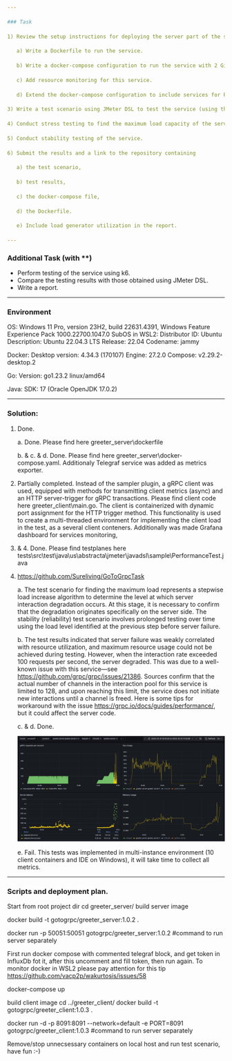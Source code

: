 ```yaml
---

### Task

1) Review the setup instructions for deploying the server part of the service [here](https://grpc.io/docs/languages/go/quickstart/).
   
   a) Write a Dockerfile to run the service.

   b) Write a docker-compose configuration to run the service with 2 Gi (request = limit) and 2 Core (request = limit) resource settings.

   c) Add resource monitoring for this service.

   d) Extend the docker-compose configuration to include services for Prometheus, Grafana, and InfluxDB.

3) Write a test scenario using JMeter DSL to test the service (using the gRPC protocol).

4) Conduct stress testing to find the maximum load capacity of the service.

5) Conduct stability testing of the service.

6) Submit the results and a link to the repository containing

   a) the test scenario,

   b) test results,

   c) the docker-compose file,

   d) the Dockerfile.

   e) Include load generator utilization in the report.

---
```


### Additional Task (with **)

- Perform testing of the service using k6.
- Compare the testing results with those obtained using JMeter DSL.
- Write a report.

---

### Environment

OS: Windows 11 Pro, version 23H2, build 22631.4391, Windows Feature Experience Pack 1000.22700.1047.0
SubOS in WSL2:
   Distributor ID: Ubuntu
   Description:    Ubuntu 22.04.3 LTS
   Release:        22.04
   Codename:       jammy


Docker: 
   Desktop version: 4.34.3 (170107)
   Engine: 27.2.0
   Compose: v2.29.2-desktop.2

Go:
   Version: go1.23.2 linux/amd64

Java:
   SDK: 17 (Oracle OpenJDK 17.0.2)

---

### Solution:

1. Done.
   
   a. Done. Please find here greeter_server\dockerfile
   
   b. & c. & d. Done. Please find here greeter_server\docker-compose.yaml. Additionaly Telegraf service was added as metrics exporter.

2. Partially completed. Instead of the sampler plugin, a gRPC client was used,  equipped with methods for transmitting client metrics (async) and an HTTP server-trigger for gRPC transactions. Please find client code here greeter_client\main.go. 
The client is containerized with dynamic port assignment for the HTTP trigger method. This functionality is used to create a multi-threaded environment for implementing the client load in the test, as a several client conteners. Additionally was made Grafana dashboard for services monitoring, 

3. & 4. Done. Please find testplanes here tests\src\test\java\us\abstracta\jmeter\javadsl\sample\PerformanceTest.java

5. https://github.com/Sureliving/GoToGrpcTask
   
   a. The test scenario for finding the maximum load represents a stepwise load increase algorithm to determine the level at which server interaction degradation occurs. At this stage, it is necessary to confirm that the degradation originates specifically on the server side. 
   The stability (reliability) test scenario involves prolonged testing over time using the load level identified at the previous step before server failure.
   
   b. The test results indicated that server failure was weakly correlated with resource utilization, and maximum resource usage could not be achieved during testing. However, when the interaction rate exceeded 100 requests per second, the server degraded. This was due to a well-known issue with this service—see https://github.com/grpc/grpc/issues/21386. Sources confirm that the actual number of channels in the interaction pool for this service is limited to 128, and upon reaching this limit, the service does not initiate new interactions until a channel is freed. Here is some tips for workaround with the issue https://grpc.io/docs/guides/performance/, but it could affect the server code.
   
   c. & d. Done.

   ![Local image](monitoring\Tests.jpg)
   
   e. Fail. This tests was implemented in multi-instance environment (10 client containers and IDE on Windows), it will take time to collect all metrics.

---

### Scripts and deployment plan.

Start from root project dir
cd greeter_server/
build server image

docker build -t gotogrpc/greeter_server:1.0.2 .

docker run -p 50051:50051 gotogrpc/greeter_server:1.0.2 #command to run server separately

First run docker compose with commented telegraf block, and get token in InfluxDb fot it, after this uncomment and fill token, then run again.
To monitor docker in WSL2 please pay attention for this tip https://github.com/vacp2p/wakurtosis/issues/58

docker-compose up

build client image
cd ../greeter_client/
docker build -t gotogrpc/greeter_client:1.0.3 .

docker run -d -p 8091:8091 --network=default -e PORT=8091 gotogrpc/greeter_client:1.0.3 #command to run server separately

Remove/stop unnecsessary containers on local host and run test scenario, have fun :-)
